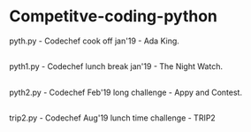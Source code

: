 # Competitve-coding-python
pyth.py - Codechef cook off jan'19 - Ada King.
##
pyth1.py - Codechef lunch break jan'19 - The Night Watch.
##
pyth2.py - Codechef Feb'19 long challenge - Appy and Contest.
##
trip2.py - Codechef Aug'19 lunch time challenge - TRIP2
##
